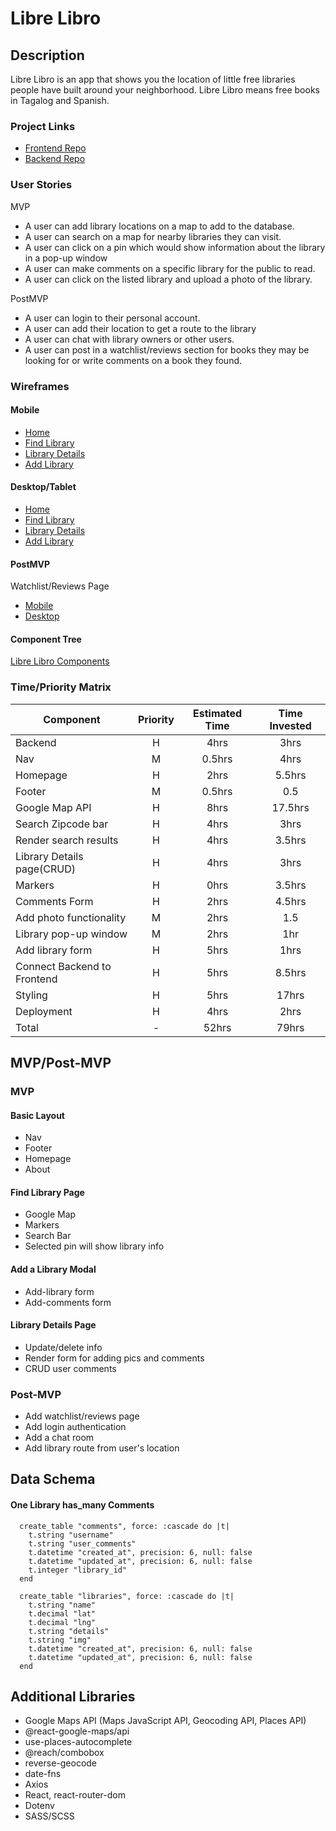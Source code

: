# Libre Libro

## Description

Libre Libro is an app that shows you the location of little free libraries people have built around your neighborhood. Libre Libro means free books in Tagalog and Spanish.

### Project Links

- [Frontend Repo](https://github.com/tashi-ono/526_seir_libre_libro_api)
- [Backend Repo](https://github.com/tashi-ono/526_seir_fruitfinder_api)

### User Stories

MVP

- A user can add library locations on a map to add to the database.
- A user can search on a map for nearby libraries they can visit.
- A user can click on a pin which would show information about the library in a pop-up window
- A user can make comments on a specific library for the public to read.
- A user can click on the listed library and upload a photo of the library.

PostMVP

- A user can login to their personal account.
- A user can add their location to get a route to the library
- A user can chat with library owners or other users.
- A user can post in a watchlist/reviews section for books they may be looking for or write comments on a book they found.

### Wireframes

#### Mobile

- [Home](https://res.cloudinary.com/gaseir526-tashiono/image/upload/v1597158998/LibreLibro%20Wireframes/Mobile_-_Home_lovy37.png)
- [Find Library](https://res.cloudinary.com/gaseir526-tashiono/image/upload/v1597159001/LibreLibro%20Wireframes/Mobile_-_Map_ofsih5.png)
- [Library Details](https://res.cloudinary.com/gaseir526-tashiono/image/upload/v1597159004/LibreLibro%20Wireframes/Mobile_-_Library_te5hft.png)
- [Add Library](https://res.cloudinary.com/gaseir526-tashiono/image/upload/v1597159008/LibreLibro%20Wireframes/Mobile_-_Add_Library_haiu8p.png)

#### Desktop/Tablet

- [Home](https://res.cloudinary.com/gaseir526-tashiono/image/upload/v1597159018/LibreLibro%20Wireframes/Desktop_-_Home_u1fid0.png)
- [Find Library](https://res.cloudinary.com/gaseir526-tashiono/image/upload/v1597159021/LibreLibro%20Wireframes/Desktop_-_Map_fmoquj.png)
- [Library Details](https://res.cloudinary.com/gaseir526-tashiono/image/upload/v1597159025/LibreLibro%20Wireframes/Desktop_-_Library_ozsuqz.png)
- [Add Library](https://res.cloudinary.com/gaseir526-tashiono/image/upload/v1597159027/LibreLibro%20Wireframes/Desktop_-_Add_Library_bulu7h.png)

#### PostMVP

Watchlist/Reviews Page

- [Mobile](https://res.cloudinary.com/gaseir526-tashiono/image/upload/v1597159041/LibreLibro%20Wireframes/PostMVP_-_Mobile_-_Watchlist-Reviews_dh9gqy.png)
- [Desktop](https://res.cloudinary.com/gaseir526-tashiono/image/upload/v1597159047/LibreLibro%20Wireframes/PostMVP_-_Desktop_-_Watchlist-Reviews_fnd7ar.png)

#### Component Tree

[Libre Libro Components](https://res.cloudinary.com/gaseir526-tashiono/image/upload/v1597823169/LibreLibro%20Wireframes/LibreLibro_Components_xf8hxr.png)

### Time/Priority Matrix

| Component                   | Priority | Estimated Time | Time Invested |
| --------------------------- | :------: | :------------: | :-----------: |
| Backend                     |    H     |      4hrs      |     3hrs      |
| Nav                         |    M     |     0.5hrs     |     4hrs      |
| Homepage                    |    H     |      2hrs      |    5.5hrs     |
| Footer                      |    M     |     0.5hrs     |      0.5      |
| Google Map API              |    H     |      8hrs      |    17.5hrs    |
| Search Zipcode bar          |    H     |      4hrs      |     3hrs      |
| Render search results       |    H     |      4hrs      |    3.5hrs     |
| Library Details page(CRUD)  |    H     |      4hrs      |     3hrs      |
| Markers                     |    H     |      0hrs      |    3.5hrs     |
| Comments Form               |    H     |      2hrs      |    4.5hrs     |
| Add photo functionality     |    M     |      2hrs      |      1.5      |
| Library pop-up window       |    M     |      2hrs      |      1hr      |
| Add library form            |    H     |      5hrs      |     1hrs      |
| Connect Backend to Frontend |    H     |      5hrs      |    8.5hrs     |
| Styling                     |    H     |      5hrs      |     17hrs     |
| Deployment                  |    H     |      4hrs      |     2hrs      |
| Total                       |    -     |     52hrs      |     79hrs     |

## MVP/Post-MVP

### MVP

#### Basic Layout

- Nav
- Footer
- Homepage
- About

#### Find Library Page

- Google Map
- Markers
- Search Bar
- Selected pin will show library info

#### Add a Library Modal

- Add-library form
- Add-comments form

#### Library Details Page

- Update/delete info
- Render form for adding pics and comments
- CRUD user comments

### Post-MVP

- Add watchlist/reviews page
- Add login authentication
- Add a chat room
- Add library route from user's location

## Data Schema

#### One Library has_many Comments

```
  create_table "comments", force: :cascade do |t|
    t.string "username"
    t.string "user_comments"
    t.datetime "created_at", precision: 6, null: false
    t.datetime "updated_at", precision: 6, null: false
    t.integer "library_id"
  end

  create_table "libraries", force: :cascade do |t|
    t.string "name"
    t.decimal "lat"
    t.decimal "lng"
    t.string "details"
    t.string "img"
    t.datetime "created_at", precision: 6, null: false
    t.datetime "updated_at", precision: 6, null: false
  end
```

## Additional Libraries

- Google Maps API (Maps JavaScript API, Geocoding API, Places API)
- @react-google-maps/api
- use-places-autocomplete
- @reach/combobox
- reverse-geocode
- date-fns
- Axios
- React, react-router-dom
- Dotenv
- SASS/SCSS
